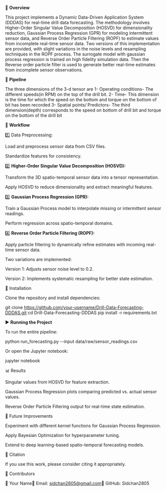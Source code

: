📌 **Overview**

This project implements a Dynamic Data-Driven Application System (DDDAS) for real-time drill data forecasting. The methodology involves Higher-Order Singular Value Decomposition (HOSVD) for dimensionality reduction, Gaussian Process Regression (GPR) for modeling intermittent sensor data, and Reverse Order Particle Filtering (ROPF) to estimate values from incomplete real-time sensor data. Two versions of this implementation are provided, with slight variations in the noise levels and resampling techniques in the ROPF process. The surrogate model with gaussian process regression is trained on high fidelity simulation data. Then the Reverse order particle filter is used to generate better real-time estimates from incomplete sensor observations.

📌 **Pipeline**

The three dimensions of the 3-d tensor are 
1- Operating conditions- The different speeds(in RPM) on the top of the drill bit.
2- Time- This dimension is the time for which the speed on the bottom and torque on the bottom of bit has been recorded
3- Spatial points/ Predictors- The third dimension(depth) corresponds to the speed on bottom of drill bit and torque on the bottom of the drill bit


🚀 **Workflow**

1️⃣ Data Preprocessing:

Load and preprocess sensor data from CSV files.

Standardize features for consistency.

2️⃣ **Higher-Order Singular Value Decomposition (HOSVD):**

Transform the 3D spatio-temporal sensor data into a tensor representation.

Apply HOSVD to reduce dimensionality and extract meaningful features.

3️⃣ **Gaussian Process Regression (GPR):**

Train a Gaussian Process model to interpolate missing or intermittent sensor readings.

Perform regression across spatio-temporal domains.

4️⃣ **Reverse Order Particle Filtering (ROPF):**

Apply particle filtering to dynamically refine estimates with incoming real-time sensor data.

Two variations are implemented:

Version 1: Adjusts sensor noise level to 0.2.

Version 2: Implements systematic resampling for better state estimation.

🔧 Installation

Clone the repository and install dependencies:

git clone https://github.com/your-username/Drill-Data-Forecasting-DDDAS.git
cd Drill-Data-Forecasting-DDDAS
pip install -r requirements.txt

▶️ **Running the Project**

To run the entire pipeline:

python run_forecasting.py --input data/raw/sensor_readings.csv

Or open the Jupyter notebook:

jupyter notebook

📊 Results

Singular values from HOSVD for feature extraction.

Gaussian Process Regression plots comparing predicted vs. actual sensor values.

Reverse Order Particle Filtering output for real-time state estimation.

🔮 Future Improvements

Experiment with different kernel functions for Gaussian Process Regression.

Apply Bayesian Optimization for hyperparameter tuning.

Extend to deep learning-based spatio-temporal forecasting models.

📜 Citation

If you use this work, please consider citing it appropriately.

📌 Contributors

👤 Your Name📧 Email: sidchan2805@gmail.com🔗 GitHub: Sidchan2805

